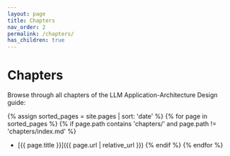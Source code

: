```yaml
---
layout: page
title: Chapters
nav_order: 2
permalink: /chapters/
has_children: true
---
```


# Chapters

Browse through all chapters of the LLM Application-Architecture Design guide:

{% assign sorted_pages = site.pages | sort: 'date' %}
{% for page in sorted_pages %}
  {% if page.path contains 'chapters/' and page.path != 'chapters/index.md' %}
  * [{{ page.title }}]({{ page.url | relative_url }})
  {% endif %}
{% endfor %} 